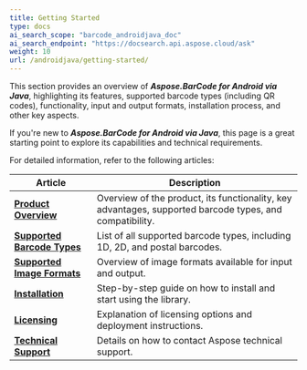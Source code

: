 ```yaml
---
title: Getting Started
type: docs
ai_search_scope: "barcode_androidjava_doc"
ai_search_endpoint: "https://docsearch.api.aspose.cloud/ask"
weight: 10
url: /androidjava/getting-started/
---
```


This section provides an overview of ***Aspose.BarCode for Android via Java***, highlighting its features, supported
barcode types (including QR codes), functionality, input and output formats, installation process, and other key
aspects.

If you're new to ***Aspose.BarCode for Android via Java***, this page is a great starting point to explore its
capabilities and technical requirements.

For detailed information, refer to the following articles:

| **Article**                                                                                                  | **Description**                                                                                         |
|--------------------------------------------------------------------------------------------------------------|---------------------------------------------------------------------------------------------------------|
| <a href="/barcode/androidjava/product-overview/" target="_blank"><strong>Product Overview</strong></a>              | Overview of the product, its functionality, key advantages, supported barcode types, and compatibility. |
| <a href="/barcode/androidjava/barcode-types/" target="_blank"><strong>Supported Barcode Types</strong></a>          | List of all supported barcode types, including 1D, 2D, and postal barcodes.                             |
| <a href="/barcode/androidjava/image-formats/" target="_blank"><strong>Supported Image Formats</strong></a>          | Overview of image formats available for input and output.                                               |
| <a href="/barcode/androidjava/installation/" target="_blank"><strong>Installation</strong></a>                      | Step-by-step guide on how to install and start using the library.                                       |
| <a href="/barcode/androidjava/licensing/" target="_blank"><strong>Licensing</strong></a>                            | Explanation of licensing options and deployment instructions.                                           |
| <a href="/barcode/androidjava/technical-support/" target="_blank"><strong>Technical Support</strong></a>            | Details on how to contact Aspose technical support.                                                     |


